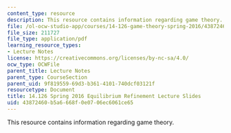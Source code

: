 ```yaml
---
content_type: resource
description: This resource contains information regarding game theory.
file: /ol-ocw-studio-app/courses/14-126-game-theory-spring-2016/43872460b5a6668f0e0706ec6061ce65_MIT14_126S16_equilib.pdf
file_size: 211727
file_type: application/pdf
learning_resource_types:
- Lecture Notes
license: https://creativecommons.org/licenses/by-nc-sa/4.0/
ocw_type: OCWFile
parent_title: Lecture Notes
parent_type: CourseSection
parent_uid: 9f819559-69d3-b361-4101-740dcf03121f
resourcetype: Document
title: 14.126 Spring 2016 Equilibrium Refinement Lecture Slides
uid: 43872460-b5a6-668f-0e07-06ec6061ce65
---
```

This resource contains information regarding game theory.